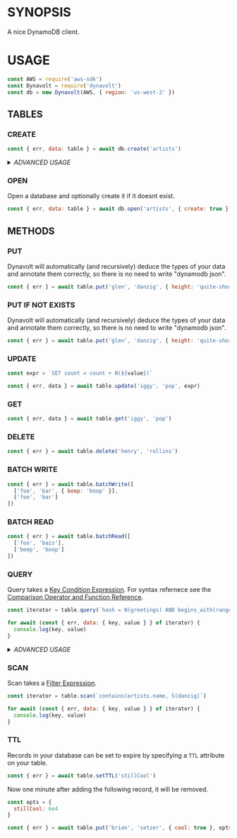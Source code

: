 # SYNOPSIS
A nice DynamoDB client.

# USAGE

```js
const AWS = require('aws-sdk')
const Dynavolt = require('dynavolt')
const db = new Dynavolt(AWS, { region: 'us-west-2' })
```

## TABLES

### CREATE

```js
const { err, data: table } = await db.create('artists')
```

<details><summary><i>ADVANCED USAGE</i></summary>
<p>

You can also specify `hash`, `range`, and `options`.

```js
const opts = { TimeToLiveSpecification: {
  AttributeName: 'ttl',
  Enabled: true
}

const { err } = await db.create('artists', 'genres', 'artists', opts)
```

</p>
</details>

### OPEN
Open a database and optionally create it if it doesnt exist.

```js
const { err, data: table } = await db.open('artists', { create: true })
```

## METHODS

### PUT
Dynavolt will automatically (and recursively) deduce the types of your data and
annotate them correctly, so there is no need to write "dynamodb json".

```js
const { err } = await table.put('glen', 'danzig', { height: 'quite-short' })
```

### PUT IF NOT EXISTS
Dynavolt will automatically (and recursively) deduce the types of your data and
annotate them correctly, so there is no need to write "dynamodb json".

```js
const { err } = await table.put('glen', 'danzig', { height: 'quite-short' })
```

### UPDATE

```js
const expr = `SET count = count + N(${value})`

const { err, data } = await table.update('iggy', 'pop', expr)
```


### GET

```js
const { err, data } = await table.get('iggy', 'pop')
```

### DELETE

```js
const { err } = await table.delete('henry', 'rollins')
```

### BATCH WRITE

```js
const { err } = await table.batchWrite([
  ['foo', 'bar', { beep: 'boop' }],
  ['foo', 'bar']
])
```

### BATCH READ

```js
const { err } = await table.batchRead([
  ['foo', 'bazz'],
  ['beep', 'boop']
])
```

### QUERY
Query takes a [Key Condition Expression][0]. For syntax refernece see the
[Comparison Operator and Function Reference][1].

```js
const iterator = table.query(`hash = N(greetings) AND begins_with(range, S(hell))`)

for await (const { err, data: { key, value } } of iterator) {
  console.log(key, value)
}
```

<details><summary><i>ADVANCED USAGE</i></summary>
<p>

You can also chain a [Filter Expression][2] and [Projection Expression][3]
clauses onto querties. More info about Projection Expression syntax [here][4].

```js
const iterator = table
  .query(`hash = N(songs) AND begins_with(range, S(moth))`)
  .filter(`contains(artists.name, S(danzig)`)
  .properties('artists.weight', 'artists.height')

for await (const { err, data: { key, value } } of iterator) {
  console.log(key, value)
}
```

</p>
</details>

### SCAN
Scan takes a [Filter Expression][2].

```js
const iterator = table.scan(`contains(artists.name, S(danzig)`)

for await (const { err, data: { key, value } } of iterator) {
  console.log(key, value)
}
```

### TTL
Records in your database can be set to expire by specifying a `TTL` attribute
on your table.

```js
const { err } = await table.setTTL('stillCool')
```

Now one minute after adding the following record, it will be removed.

```js
const opts = {
  stillCool: 6e4
}

const { err } = await table.put('brian', 'setzer', { cool: true }, opts)
```

[0]:https://docs.aws.amazon.com/amazondynamodb/latest/developerguide/Query.html#Query.KeyConditionExpressions
[1]:https://docs.aws.amazon.com/amazondynamodb/latest/developerguide/Expressions.OperatorsAndFunctions.html
[2]:https://docs.aws.amazon.com/amazondynamodb/latest/developerguide/Scan.html#Scan.FilterExpression
[3]:https://docs.aws.amazon.com/amazondynamodb/latest/developerguide/Expressions.ProjectionExpressions.html
[4]:https://docs.aws.amazon.com/amazondynamodb/latest/developerguide/Expressions.Attributes.html
